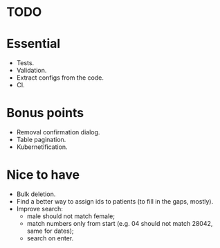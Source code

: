 # TODO

# Essential

* Tests.
* Validation.
* Extract configs from the code.
* CI.

# Bonus points

* Removal confirmation dialog.
* Table pagination.
* Kubernetification.

# Nice to have

* Bulk deletion.
* Find a better way to assign ids to patients (to fill in the gaps, mostly).
* Improve search:
    - male should not match female;
    - match numbers only from start (e.g. 04 should not match 28042, same for
        dates);
    - search on enter.
